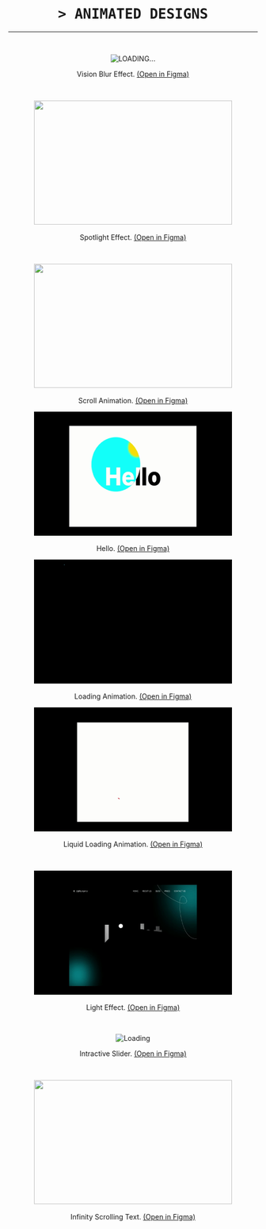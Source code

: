 <!DOCTYPE html>
<html>
<body>
<h1 align="center">
        <samp>&gt; <b>ANIMATED DESIGNS </b>
        </samp>
</h1>

<hr>
<br>

   <!--1-->
 <p align="center">
           <img src="https://github.com/adarsh-mishra-prince/adarsh-mishra-prince/blob/73f5b9c03dee5da2081cd3a4ab18cef39b310856/resources/gif/Vision%20Blur%20Effect.gif" alt="LOADING..." width="400" height="250">
          </p>
  <p font-weight:"bold" align="center">
  Vision Blur Effect.
     <a href="https://www.figma.com/proto/WLgyYKtJkSZJfjeUKDMdAa/Chart?page-id=0%3A1&node-id=1-2&viewport=677%2C532%2C0.83&scaling=min-zoom&starting-point-node-id=1%3A2">(Open in Figma)</a>
  </p>
          <br>
             <!--2-->
 <p align="center">
           <img src="https://github.com/adarsh-mishra-prince/adarsh-mishra-prince/blob/73f5b9c03dee5da2081cd3a4ab18cef39b310856/resources/gif/Spotlight%20effect.gif"  alt="" width="400" height="250">
          </p>
  <p font-weight:"bold" align="center">
  Spotlight Effect.
     <a href="https://www.figma.com/proto/WLgyYKtJkSZJfjeUKDMdAa/Chart?page-id=0%3A1&node-id=1-2&viewport=677%2C532%2C0.83&scaling=min-zoom&starting-point-node-id=1%3A2">(Open in Figma)</a>
  </p>
          <br>  
          <!--3-->
 <p align="center">
           <img src="https://github.com/adarsh-mishra-prince/adarsh-mishra-prince/blob/73f5b9c03dee5da2081cd3a4ab18cef39b310856/resources/gif/Scroll%20animation.gif" alt="" width="400" height="250">
          </p>
  <p font-weight:"bold" align="center">
  Scroll Animation.
     <a href="https://www.figma.com/proto/WLgyYKtJkSZJfjeUKDMdAa/Chart?page-id=0%3A1&node-id=1-2&viewport=677%2C532%2C0.83&scaling=min-zoom&starting-point-node-id=1%3A2">(Open in Figma)</a>
  </p>
  <!--4-->
 <p align="center">
           <img src="https://github.com/adarsh-mishra-prince/adarsh-mishra-prince/blob/73f5b9c03dee5da2081cd3a4ab18cef39b310856/resources/gif/Practical%20hello.gif" alt="" width="400" height="250">
          </p>
  <p font-weight:"bold" align="center">
  Hello.
     <a href="https://www.figma.com/proto/WLgyYKtJkSZJfjeUKDMdAa/Chart?page-id=0%3A1&node-id=1-2&viewport=677%2C532%2C0.83&scaling=min-zoom&starting-point-node-id=1%3A2">(Open in Figma)</a>
  </p>
           <!--5-->
 <p align="center">
           <img src="https://github.com/adarsh-mishra-prince/adarsh-mishra-prince/blob/73f5b9c03dee5da2081cd3a4ab18cef39b310856/resources/gif/Loading%202.gif" alt="" width="400" height="250">
          </p>
  <p font-weight:"bold" align="center">
  Loading Animation.
     <a href="https://www.figma.com/proto/WLgyYKtJkSZJfjeUKDMdAa/Chart?page-id=0%3A1&node-id=1-2&viewport=677%2C532%2C0.83&scaling=min-zoom&starting-point-node-id=1%3A2">(Open in Figma)</a>
  </p>
             <!--6-->
 <p align="center">
           <img src="https://github.com/adarsh-mishra-prince/adarsh-mishra-prince/blob/73f5b9c03dee5da2081cd3a4ab18cef39b310856/resources/gif/Liquid%20loading%20animation.gif" alt="" width="400" height="250">
          </p>
  <p font-weight:"bold" align="center">
  Liquid Loading Animation.
     <a href="https://www.figma.com/proto/WLgyYKtJkSZJfjeUKDMdAa/Chart?page-id=0%3A1&node-id=1-2&viewport=677%2C532%2C0.83&scaling=min-zoom&starting-point-node-id=1%3A2">(Open in Figma)</a>
  </p>
          <br>
                 <!--7-->
 <p align="center">
           <img src="https://github.com/adarsh-mishra-prince/adarsh-mishra-prince/blob/73f5b9c03dee5da2081cd3a4ab18cef39b310856/resources/gif/Light%20Effect.gif" alt="" width="400" height="250">
          </p>
  <p font-weight:"bold" align="center">
  Light Effect.
     <a href="https://www.figma.com/proto/WLgyYKtJkSZJfjeUKDMdAa/Chart?page-id=0%3A1&node-id=1-2&viewport=677%2C532%2C0.83&scaling=min-zoom&starting-point-node-id=1%3A2">(Open in Figma)</a>
  </p>
          <br>
        <!--8-->
 <p align="center">
           <img src="https://github.com/adarsh-mishra-prince/adarsh-mishra-prince/blob/73f5b9c03dee5da2081cd3a4ab18cef39b310856/resources/gif/Intractive%20slider.gif" alt="Loading" width="400" height="250">
          </p>
  <p font-weight:"bold" align="center">
  Intractive Slider.
     <a href="https://www.figma.com/proto/WLgyYKtJkSZJfjeUKDMdAa/Chart?page-id=0%3A1&node-id=1-2&viewport=677%2C532%2C0.83&scaling=min-zoom&starting-point-node-id=1%3A2">(Open in Figma)</a>
  </p>
          <br>
            <!--9-->
 <p align="center">
           <img src="https://github.com/adarsh-mishra-prince/adarsh-mishra-prince/blob/73f5b9c03dee5da2081cd3a4ab18cef39b310856/resources/gif/Infinity%20scrolling%20text.gif" alt="" width="400" height="250">
          </p>
  <p font-weight:"bold" align="center">
  Infinity Scrolling Text.
     <a href="https://www.figma.com/proto/WLgyYKtJkSZJfjeUKDMdAa/Chart?page-id=0%3A1&node-id=1-2&viewport=677%2C532%2C0.83&scaling=min-zoom&starting-point-node-id=1%3A2">(Open in Figma)</a>
  </p>
          <br>
</body>
</html>
